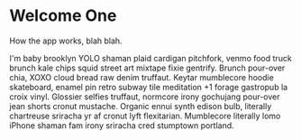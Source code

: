 # Welcome One

How the app works, blah blah.

I'm baby brooklyn YOLO shaman plaid cardigan pitchfork, venmo food truck brunch kale chips squid street art mixtape fixie gentrify. Brunch pour-over chia, XOXO cloud bread raw denim truffaut. Keytar mumblecore hoodie skateboard, enamel pin retro subway tile meditation +1 forage gastropub la croix vinyl. Glossier selfies truffaut, normcore irony gochujang pour-over jean shorts cronut mustache. Organic ennui synth edison bulb, literally chartreuse sriracha yr af cronut lyft flexitarian. Mumblecore literally lomo iPhone shaman fam irony sriracha cred stumptown portland.
